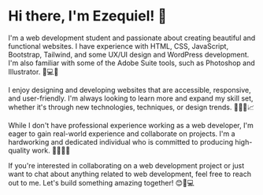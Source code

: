 # Hi there, I'm Ezequiel! 👋

I'm a web development student and passionate about creating beautiful and functional websites. I have experience with HTML, CSS, JavaScript, Bootstrap, Tailwind, and some UX/UI design and WordPress development. I'm also familiar with some of the Adobe Suite tools, such as Photoshop and Illustrator. 🚀💻🎨

I enjoy designing and developing websites that are accessible, responsive, and user-friendly. I'm always looking to learn more and expand my skill set, whether it's through new technologies, techniques, or design trends. 🌟👨‍💻📈

While I don't have professional experience working as a web developer, I'm eager to gain real-world experience and collaborate on projects. I'm a hardworking and dedicated individual who is committed to producing high-quality work. 💪🏼👍🏼

If you're interested in collaborating on a web development project or just want to chat about anything related to web development, feel free to reach out to me. Let's build something amazing together! 😊🚀💻
